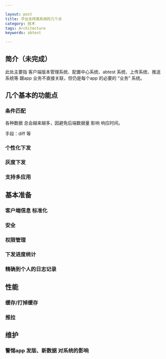 ```yaml
---

layout: post
title: 平台支持类系统的几个点
category: 技术
tags: Architecture
keywords: abtest

---
```


## 简介（未完成）

此处主要指 客户端版本管理系统、配置中心系统、abtest 系统、上传系统、推送系统等 跟app 业务不直接关联，但仍是每个app 的必要的 “业务” 系统。


## 几个基本的功能点

### 条件匹配

各种数据 总会越来越多，因避免后端数据量 影响 响应时间。

手段：diff  等

### 个性化下发

### 灰度下发

### 支持多应用

## 基本准备

### 客户端信息 标准化

### 安全

### 权限管理

### 下发进度统计

### 精确到个人的日志记录

## 性能

### 缓存/打掉缓存

### 推拉

## 维护

### 警惕app 发版、新数据 对系统的影响